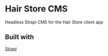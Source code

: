 # Hair Store CMS

Headless Strapi CMS for the Hair Store client app

## Built with

[Strapi](https://github.com/strapi/strapi)
